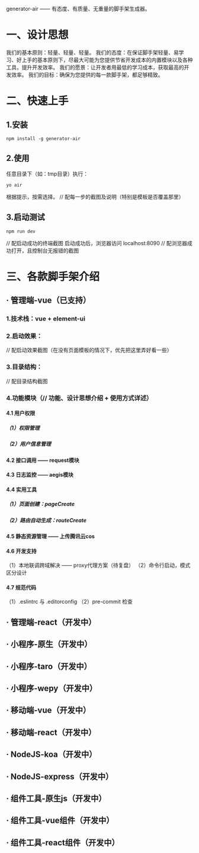 generator-air —— 有态度、有质量、无重量的脚手架生成器。

# 一、设计思想
我们的基本原则：轻量、轻量、轻量。
我们的态度：在保证脚手架轻量、易学习、好上手的基本原则下，尽最大可能为您提供节省开发成本的内置模块以及各种工具，提升开发效率。
我们的愿景：让开发者用最低的学习成本，获取最高的开发效率。
我们的目标：确保为您提供的每一款脚手架，都足够精致。

# 二、快速上手
## 1.安装
```shell
npm install -g generator-air
```
## 2.使用
任意目录下（如：tmp目录）执行：
```shell
yo air
```
根据提示，按需选择。
// 配每一步的截图及说明（特别是模板是否覆盖那里）
## 3.启动测试
```shell
npm run dev
```
// 配启动成功的终端截图
启动成功后，浏览器访问 localhost:8090
// 配浏览器成功打开，且控制台无报错的截图

# 三、各款脚手架介绍
## · 管理端-vue（已支持）
### 1.技术栈：vue + element-ui
### 2.启动效果：
// 配启动效果截图（在没有页面模板的情况下，优先把这里弄好看一些）
### 3.目录结构：
// 配目录结构截图
### 4.功能模块（// 功能、设计思想介绍 + 使用方式详述）
#### 4.1 用户权限
##### （1）权限管理
##### （2）用户信息管理
#### 4.2 接口调用 —— request模块
#### 4.3 日志监控 —— aegis模块
#### 4.4 实用工具
##### （1）页面创建：pageCreate
##### （2）路由自动生成：routeCreate
#### 4.5 静态资源管理 —— 上传腾讯云cos
#### 4.6 开发支持
（1）本地联调跨域解决 —— proxy代理方案（待复盘）
（2）命令行启动，模式区分设计
#### 4.7 规范代码
（1）.eslintrc 与 .editorconfig
（2）pre-commit 检查
## · 管理端-react（开发中）
## · 小程序-原生（开发中）
## · 小程序-taro（开发中）
## · 小程序-wepy（开发中）
## · 移动端-vue（开发中）
## · 移动端-react（开发中）
## · NodeJS-koa（开发中）
## · NodeJS-express（开发中）
## · 组件工具-原生js（开发中）
## · 组件工具-vue组件（开发中）
## · 组件工具-react组件（开发中）
